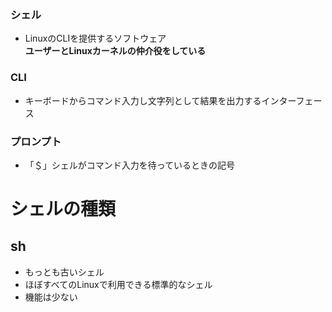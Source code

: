 ### シェル
- LinuxのCLIを提供するソフトウェア  
**ユーザーとLinuxカーネルの仲介役をしている**

### CLI
- キーボードからコマンド入力し文字列として結果を出力するインターフェース

### プロンプト
- 「＄」シェルがコマンド入力を待っているときの記号

# シェルの種類
## sh
- もっとも古いシェル
- ほぼすべてのLinuxで利用できる標準的なシェル
- 機能は少ない
